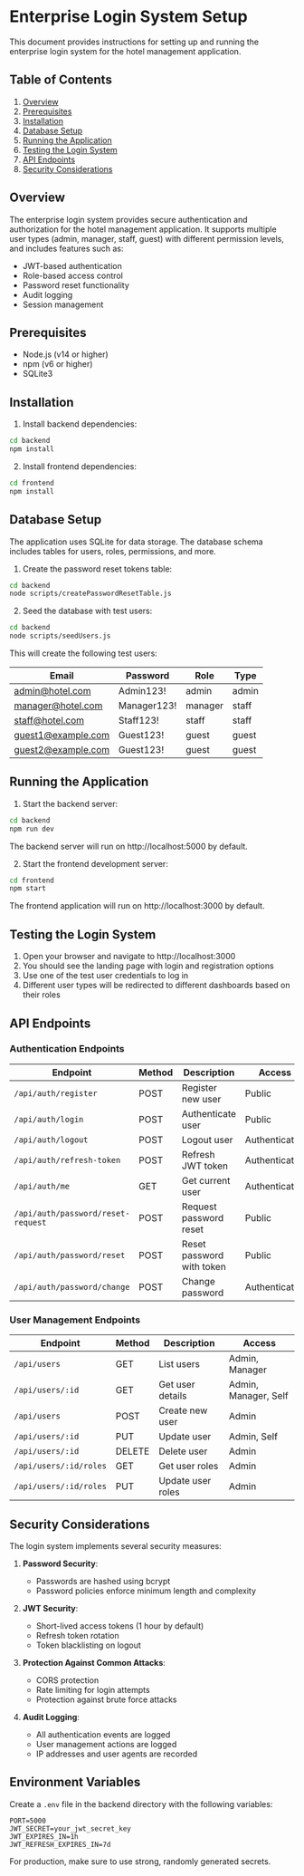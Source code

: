 # Enterprise Login System Setup

This document provides instructions for setting up and running the enterprise login system for the hotel management application.

## Table of Contents

1. [Overview](#overview)
2. [Prerequisites](#prerequisites)
3. [Installation](#installation)
4. [Database Setup](#database-setup)
5. [Running the Application](#running-the-application)
6. [Testing the Login System](#testing-the-login-system)
7. [API Endpoints](#api-endpoints)
8. [Security Considerations](#security-considerations)

## Overview

The enterprise login system provides secure authentication and authorization for the hotel management application. It supports multiple user types (admin, manager, staff, guest) with different permission levels, and includes features such as:

- JWT-based authentication
- Role-based access control
- Password reset functionality
- Audit logging
- Session management

## Prerequisites

- Node.js (v14 or higher)
- npm (v6 or higher)
- SQLite3

## Installation

1. Install backend dependencies:

```bash
cd backend
npm install
```

2. Install frontend dependencies:

```bash
cd frontend
npm install
```

## Database Setup

The application uses SQLite for data storage. The database schema includes tables for users, roles, permissions, and more.

1. Create the password reset tokens table:

```bash
cd backend
node scripts/createPasswordResetTable.js
```

2. Seed the database with test users:

```bash
cd backend
node scripts/seedUsers.js
```

This will create the following test users:

| Email | Password | Role | Type |
|-------|----------|------|------|
| admin@hotel.com | Admin123! | admin | admin |
| manager@hotel.com | Manager123! | manager | staff |
| staff@hotel.com | Staff123! | staff | staff |
| guest1@example.com | Guest123! | guest | guest |
| guest2@example.com | Guest123! | guest | guest |

## Running the Application

1. Start the backend server:

```bash
cd backend
npm run dev
```

The backend server will run on http://localhost:5000 by default.

2. Start the frontend development server:

```bash
cd frontend
npm start
```

The frontend application will run on http://localhost:3000 by default.

## Testing the Login System

1. Open your browser and navigate to http://localhost:3000
2. You should see the landing page with login and registration options
3. Use one of the test user credentials to log in
4. Different user types will be redirected to different dashboards based on their roles

## API Endpoints

### Authentication Endpoints

| Endpoint | Method | Description | Access |
|----------|--------|-------------|--------|
| `/api/auth/register` | POST | Register new user | Public |
| `/api/auth/login` | POST | Authenticate user | Public |
| `/api/auth/logout` | POST | Logout user | Authenticated |
| `/api/auth/refresh-token` | POST | Refresh JWT token | Authenticated |
| `/api/auth/me` | GET | Get current user | Authenticated |
| `/api/auth/password/reset-request` | POST | Request password reset | Public |
| `/api/auth/password/reset` | POST | Reset password with token | Public |
| `/api/auth/password/change` | POST | Change password | Authenticated |

### User Management Endpoints

| Endpoint | Method | Description | Access |
|----------|--------|-------------|--------|
| `/api/users` | GET | List users | Admin, Manager |
| `/api/users/:id` | GET | Get user details | Admin, Manager, Self |
| `/api/users` | POST | Create new user | Admin |
| `/api/users/:id` | PUT | Update user | Admin, Self |
| `/api/users/:id` | DELETE | Delete user | Admin |
| `/api/users/:id/roles` | GET | Get user roles | Admin |
| `/api/users/:id/roles` | PUT | Update user roles | Admin |

## Security Considerations

The login system implements several security measures:

1. **Password Security**:
   - Passwords are hashed using bcrypt
   - Password policies enforce minimum length and complexity

2. **JWT Security**:
   - Short-lived access tokens (1 hour by default)
   - Refresh token rotation
   - Token blacklisting on logout

3. **Protection Against Common Attacks**:
   - CORS protection
   - Rate limiting for login attempts
   - Protection against brute force attacks

4. **Audit Logging**:
   - All authentication events are logged
   - User management actions are logged
   - IP addresses and user agents are recorded

## Environment Variables

Create a `.env` file in the backend directory with the following variables:

```
PORT=5000
JWT_SECRET=your_jwt_secret_key
JWT_EXPIRES_IN=1h
JWT_REFRESH_EXPIRES_IN=7d
```

For production, make sure to use strong, randomly generated secrets.